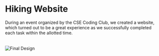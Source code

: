 # Hiking Website
During an event organized by the CSE Coding Club, we created a website, which turned out to be a great experience as we successfully completed each task within the allotted time.<br><br><br>
![Final Design](FinalDesign.png)
